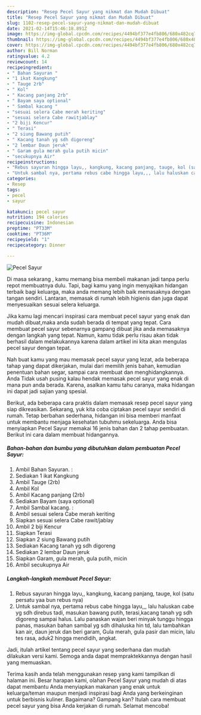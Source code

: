 ```yaml
---
description: "Resep Pecel Sayur yang nikmat dan Mudah Dibuat"
title: "Resep Pecel Sayur yang nikmat dan Mudah Dibuat"
slug: 1102-resep-pecel-sayur-yang-nikmat-dan-mudah-dibuat
date: 2021-02-14T15:46:18.891Z
image: https://img-global.cpcdn.com/recipes/4494bf377e4fb806/680x482cq70/pecel-sayur-foto-resep-utama.jpg
thumbnail: https://img-global.cpcdn.com/recipes/4494bf377e4fb806/680x482cq70/pecel-sayur-foto-resep-utama.jpg
cover: https://img-global.cpcdn.com/recipes/4494bf377e4fb806/680x482cq70/pecel-sayur-foto-resep-utama.jpg
author: Bill Norman
ratingvalue: 4.2
reviewcount: 14
recipeingredient:
- " Bahan Sayuran "
- "1 ikat Kangkung"
- " Tauge 2rb"
- " Kol"
- " Kacang panjang 2rb"
- " Bayam saya optional"
- " Sambal kacang "
- "sesuai selera Cabe merah keriting"
- "sesuai selera Cabe rawitjablay"
- "2 biji Kencur"
- " Terasi"
- "2 siung Bawang putih"
- " Kacang tanah yg sdh digoreng"
- "2 lembar Daun jeruk"
- " Garam gula merah gula putih micin"
- "secukupnya Air"
recipeinstructions:
- "Rebus sayuran hingga layu,, kangkung, kacang panjang, tauge, kol (satu persatu yaa bun rebus nya)"
- "Untuk sambal nya, pertama rebus cabe hingga layu,,, lalu haluskan cabe yg sdh direbus tadi, masukan bawang putih, terasi,kacang tanah yg sdh digoreng sampai halus. Lalu panaskan wajan beri minyak tunggu hingga panas, masukan bahan sambal yg sdh dihaluska hin td, lalu tambahkan kan air, daun jeruk dan beri garam, Gula merah, gula pasir dan micin, lalu tes rasa, aduk2 hingga mendidih, angkat."
categories:
- Resep
tags:
- pecel
- sayur

katakunci: pecel sayur 
nutrition: 194 calories
recipecuisine: Indonesian
preptime: "PT33M"
cooktime: "PT36M"
recipeyield: "1"
recipecategory: Dinner

---
```



![Pecel Sayur](https://img-global.cpcdn.com/recipes/4494bf377e4fb806/680x482cq70/pecel-sayur-foto-resep-utama.jpg)

Di masa  sekarang , kamu memang bisa membeli makanan jadi tanpa perlu repot membuatnya dulu. Tapi, bagi kamu yang ingin menyajikan hidangan terbaik bagi keluarga, maka anda memang lebih baik memasaknya dengan tangan sendiri. Lantaran, memasak di rumah lebih higienis dan juga dapat menyesuaikan sesuai selera keluarga.

Jika kamu lagi mencari inspirasi cara membuat pecel sayur yang enak dan mudah dibuat,maka anda sudah berada di tempat yang tepat. Cara membuat pecel sayur  sebenarnya gampang dibuat jika anda memasaknya dengan langkah yang tepat. Namun, kamu tidak perlu risau akan tidak berhasil dalam melakukannya 
karena dalam artikel ini kita akan mengulas pecel sayur dengan tepat.  



Nah buat kamu yang mau memasak pecel sayur yang lezat, ada beberapa tahap yang dapat dikerjakan, mulai dari memilih jenis bahan, kemudian penentuan bahan segar, sampai cara membuat dan menghidangkannya. Anda Tidak usah pusing kalau hendak memasak pecel sayur yang enak di mana pun anda berada. Karena, asalkan kamu  tahu caranya, maka hidangan ini dapat jadi sajian yang spesial.

Berikut, ada beberapa cara praktis  dalam memasak resep pecel sayur yang siap dikreasikan. Sekarang, yuk kita coba ciptakan pecel sayur sendiri di rumah. Tetap berbahan sederhana, hidangan ini bisa memberi manfaat untuk membantu menjaga kesehatan tubuhmu sekeluarga. Anda bisa menyiapkan Pecel Sayur memakai 16 jenis bahan dan 2 tahap pembuatan. Berikut ini cara dalam membuat hidangannya.

<!--inarticleads1-->

##### Bahan-bahan dan bumbu yang dibutuhkan dalam pembuatan Pecel Sayur:

1. Ambil  Bahan Sayuran. :
1. Sediakan 1 ikat Kangkung
1. Ambil  Tauge (2rb)
1. Ambil  Kol
1. Ambil  Kacang panjang (2rb)
1. Sediakan  Bayam (saya optional)
1. Ambil  Sambal kacang. :
1. Ambil sesuai selera Cabe merah keriting
1. Siapkan sesuai selera Cabe rawit/jablay
1. Ambil 2 biji Kencur
1. Siapkan  Terasi
1. Siapkan 2 siung Bawang putih
1. Sediakan  Kacang tanah yg sdh digoreng
1. Sediakan 2 lembar Daun jeruk
1. Siapkan  Garam, gula merah, gula putih, micin
1. Ambil secukupnya Air




<!--inarticleads2-->

##### Langkah-langkah membuat Pecel Sayur:

1. Rebus sayuran hingga layu,, kangkung, kacang panjang, tauge, kol (satu persatu yaa bun rebus nya)
1. Untuk sambal nya, pertama rebus cabe hingga layu,,, lalu haluskan cabe yg sdh direbus tadi, masukan bawang putih, terasi,kacang tanah yg sdh digoreng sampai halus. Lalu panaskan wajan beri minyak tunggu hingga panas, masukan bahan sambal yg sdh dihaluska hin td, lalu tambahkan kan air, daun jeruk dan beri garam, Gula merah, gula pasir dan micin, lalu tes rasa, aduk2 hingga mendidih, angkat.




Jadi, itulah artikel tentang  pecel sayur  yang sederhana dan mudah dilakukan versi kami. Semoga anda dapat mempraktekkannya dengan hasil yang memuaskan. 

Terima kasih anda telah menggunakan resep yang kami tampilkan di halaman ini. Besar harapan kami, olahan  Pecel Sayur yang mudah di atas dapat membantu Anda menyiapkan makanan yang enak untuk keluarga/teman maupun menjadi inspirasi bagi Anda yang berkeinginan untuk berbisnis kuliner. Bagaimana? Gampang kan? Itulah cara membuat pecel sayur yang bisa Anda kerjakan di rumah. Selamat mencoba!

